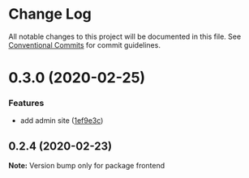 # Change Log

All notable changes to this project will be documented in this file.
See [Conventional Commits](https://conventionalcommits.org) for commit guidelines.

# 0.3.0 (2020-02-25)


### Features

* add admin site ([1ef9e3c](https://github.com/banyudu/blog/commit/1ef9e3cde60ff4dc842ff598b8fd4dd909c5de6a))





## 0.2.4 (2020-02-23)

**Note:** Version bump only for package frontend
